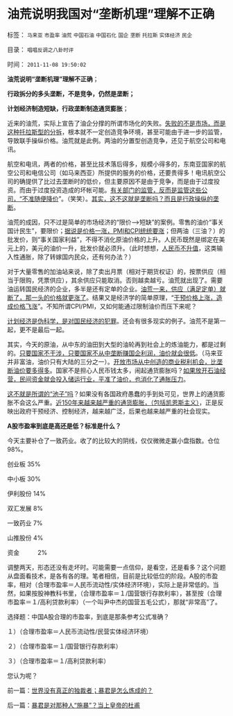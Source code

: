 # 油荒说明我国对“垄断机理”理解不正确

标签： `马来亚` `市盈率` `油荒` `中国石油` `中国石化` `国企` `垄断` `托拉斯` `实体经济` `民企` 

目录： `唱唱反调之八卦时评`

时间： `2011-11-08 19:50:02`

**油荒说明“垄断机理”理解不正确**；

**行政拆分的多头垄断，不是竞争，仍然是垄断；**

**计划经济制造短缺，行政垄断制造通货膨胀**；

近来的油荒，实际上宣告了油企分撑的所谓市场化的失败。[失败的不是市场，而是这种托拉斯型的分拆](../../../2010/1/23/垄断和大企业和社会主义都没有前途.md)，根本就不一定创造竞争环境，甚至可能由于进一步的监管，导致联手操纵价格。油荒就是此例。两油的分置型创造竞争，还见于航空公司和电讯。

航空和电讯，两者的价格，甚至比技术落后得多，规模小得多的，东南亚国家的航空公司和电信公司（如马来西亚）所提供的服务的价格，还要贵得多！电讯航空公司的确提供了比过去垄断时的低价，但主要原因不是由于竞争，而是由于过度投资。而由于过度投资造成的坏帐可能。[有关部门的监管，反而是监管这些公司，“不准随便降价](../../../2011/9/19/鱼精蛋白，监管的恶果,用万能的监管“纠正”.md)”。（笑笑）。[其实，这不这就是垄断吗？而且是行政操纵的垄断](../../../2009/9/16/国民税负强度要算上行政垄断.md)。

油荒的成因，只不过是简单的市场经济的“限价——>短缺”的案例。零售的油价“事关国计民生”，要限价；[据说是价格一涨，PMI和CPI统统要涨](../../../2011/5/31/专家南辕北辙，饮鸩止渴的高论.md)；但两油（三油？）的批发价，则“事关国家利益”，不得不消化原油价格的上升。人民币既然是绑定在美元上的，美元的油价一升，批发价就必须升。（此时想想，[人民币不升值](../../../2011/11/7/只要功夫深，忽悠能当真，“人民币有贬值压力论”.md)，这类输入性通胀，除了转嫁国内民众，还有何办法？）

对于大量零售的加油站来说，除了卖出月票（相对于期货权证）的，按票供应（相当于限购，凭票供应），其余供应只能取消。否则越卖越亏。油荒就出现了。需要油运转国民经济的企业，多半是还有定单的企业。[油荒一来，供应（满足定单）就断了，那一头的价格就更涨了](../../../2011/4/26/暴利自然平抑物价，增加农民收入.md)。结果又是经济学的简单原理，“[干预价格上涨，造成价格飞涨](../../../2011/9/26/价格不是财富，“价格干预”是财富损失.md)”。不知所谓CPI/PMI，又如何能通过限制油价而压下来呢？

[计划经济是伪科学，是对国民经济的犯罪](../../../2011/3/19/马克思主义计划经济的科学的数字化.md)。还会有很多现实的例子。油荒不是第一起，更不是最后一起。

其实，今天的原油，从中东的油田到大型的油轮再到社会上的炼油能力，都是过剩的。[只要国家不干涉，只要国家不从中垄断赚国企利润，油价就会很低](../../../2008/7/2/放弃行政垄断，理顺要素价格.md)。（马来亚并非富油，油价只有大陆的三分之一）。[开放市场从中创造的商业税利机会，比垄断油价要多得多](../../../2011/11/5/国企名“企”不是企业，国企是国防单位.md)。国家不是担心人民币钱太多，闹起通货膨胀吗？[如果放开石油经营，民间资金就会投入储运行业，平准了油价，也消化了通胀压力](../../../2011/4/28/屯积居奇稳定物价，打击投机瓦解市场.md)。

[这不就是所谓的“池子”吗](../../../2011/10/9/零和投机的贡献，高利贷是最核心的价格信号.md)？如果没有各国政府愚蠢的手到处可见，世界上的通货膨胀不会这么严重。[近150年来越来越严重的通货膨胀，（包括凯恩斯主义）](../../../2011/7/11/凯恩斯主义降通胀，监管市场提质量.md)，正是反映出政府干预经济、控制经济，越来越广泛，后果也越来越严重的社会现实。

**A股市盈率到底是高还是低？标准是什么？**

今天主要补仓了一致药业。收了的比较大的阴线，仅仅微微走赢小盘指数。仓位98%。

创业板 35%

中小板 30%

伊利股份 14%

双汇发展 8%

一致药业 7%

山推股份 4%

资金　　　2%

调整两天，形态还没有走坏时。可能需要一点信仰，是看空，还是看多？这个问题从盘面看技术，是各有各的理。笔者相信，目前是比较低位的阶段。A股的市盈率，相对（合理市盈率＝人民币流动性/实体经济环境），实际上是非常低的。当然，如果按股神教科书里，（合理市盈率＝１/国营银行存款利率），甚至按（合理市盈率＝１/高利贷款利率）（一个叫尹中杰的国营五毛公式），那就“非常高”了。

选择题：中国A股合理的市盈率，到底是那条参考公式准确？

１）（合理市盈率＝人民币流动性/民营实体经济环境）

２）（合理市盈率＝１/国营银行存款利率）

３）（合理市盈率＝１/高利贷款利率）

您认为呢？



前一篇：[世界没有真正的独裁者；暴君是怎么炼成的？](../../../2011/11/8/世界没有真正的独裁者；暴君是怎么炼成的？.md)

后一篇：[暴君是对那种人“施暴”？当上皇帝的杜甫](../../../2011/11/9/暴君是对那种人“施暴”？当上皇帝的杜甫.md)